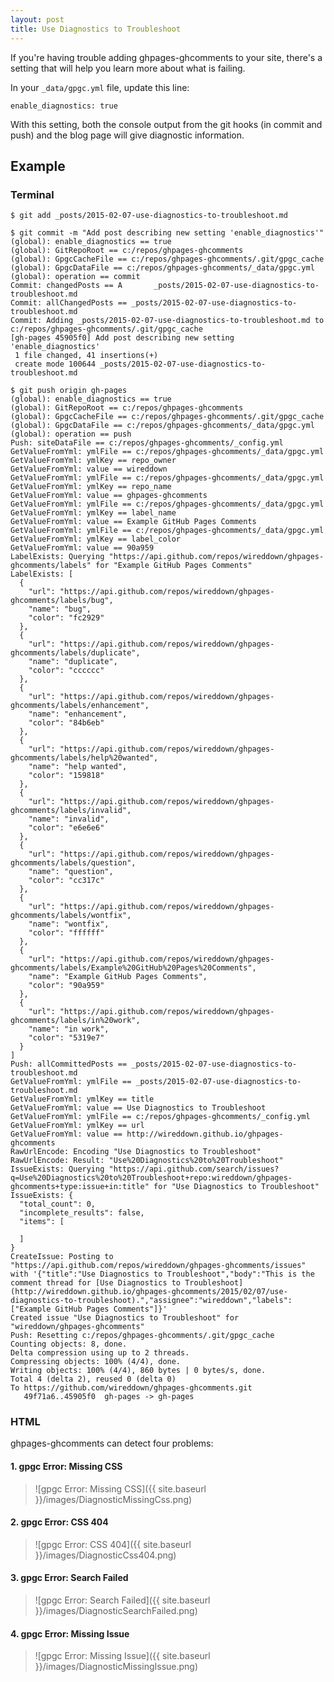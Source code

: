 ```yaml
---
layout: post
title: Use Diagnostics to Troubleshoot
---
```


If you're having trouble adding ghpages-ghcomments to your site, there's a setting that will help you learn more about what is failing.

In your `_data/gpgc.yml` file, update this line:

```
enable_diagnostics: true
```

With this setting, both the console output from the git hooks (in commit and push) and the blog page will give diagnostic information.

## Example

### Terminal

```
$ git add _posts/2015-02-07-use-diagnostics-to-troubleshoot.md

$ git commit -m "Add post describing new setting 'enable_diagnostics'"
(global): enable_diagnostics == true
(global): GitRepoRoot == c:/repos/ghpages-ghcomments
(global): GpgcCacheFile == c:/repos/ghpages-ghcomments/.git/gpgc_cache
(global): GpgcDataFile == c:/repos/ghpages-ghcomments/_data/gpgc.yml
(global): operation == commit
Commit: changedPosts == A       _posts/2015-02-07-use-diagnostics-to-troubleshoot.md
Commit: allChangedPosts == _posts/2015-02-07-use-diagnostics-to-troubleshoot.md
Commit: Adding _posts/2015-02-07-use-diagnostics-to-troubleshoot.md to c:/repos/ghpages-ghcomments/.git/gpgc_cache
[gh-pages 45905f0] Add post describing new setting 'enable_diagnostics'
 1 file changed, 41 insertions(+)
 create mode 100644 _posts/2015-02-07-use-diagnostics-to-troubleshoot.md

$ git push origin gh-pages
(global): enable_diagnostics == true
(global): GitRepoRoot == c:/repos/ghpages-ghcomments
(global): GpgcCacheFile == c:/repos/ghpages-ghcomments/.git/gpgc_cache
(global): GpgcDataFile == c:/repos/ghpages-ghcomments/_data/gpgc.yml
(global): operation == push
Push: siteDataFile == c:/repos/ghpages-ghcomments/_config.yml
GetValueFromYml: ymlFile == c:/repos/ghpages-ghcomments/_data/gpgc.yml
GetValueFromYml: ymlKey == repo_owner
GetValueFromYml: value == wireddown
GetValueFromYml: ymlFile == c:/repos/ghpages-ghcomments/_data/gpgc.yml
GetValueFromYml: ymlKey == repo_name
GetValueFromYml: value == ghpages-ghcomments
GetValueFromYml: ymlFile == c:/repos/ghpages-ghcomments/_data/gpgc.yml
GetValueFromYml: ymlKey == label_name
GetValueFromYml: value == Example GitHub Pages Comments
GetValueFromYml: ymlFile == c:/repos/ghpages-ghcomments/_data/gpgc.yml
GetValueFromYml: ymlKey == label_color
GetValueFromYml: value == 90a959
LabelExists: Querying "https://api.github.com/repos/wireddown/ghpages-ghcomments/labels" for "Example GitHub Pages Comments"
LabelExists: [
  {
    "url": "https://api.github.com/repos/wireddown/ghpages-ghcomments/labels/bug",
    "name": "bug",
    "color": "fc2929"
  },
  {
    "url": "https://api.github.com/repos/wireddown/ghpages-ghcomments/labels/duplicate",
    "name": "duplicate",
    "color": "cccccc"
  },
  {
    "url": "https://api.github.com/repos/wireddown/ghpages-ghcomments/labels/enhancement",
    "name": "enhancement",
    "color": "84b6eb"
  },
  {
    "url": "https://api.github.com/repos/wireddown/ghpages-ghcomments/labels/help%20wanted",
    "name": "help wanted",
    "color": "159818"
  },
  {
    "url": "https://api.github.com/repos/wireddown/ghpages-ghcomments/labels/invalid",
    "name": "invalid",
    "color": "e6e6e6"
  },
  {
    "url": "https://api.github.com/repos/wireddown/ghpages-ghcomments/labels/question",
    "name": "question",
    "color": "cc317c"
  },
  {
    "url": "https://api.github.com/repos/wireddown/ghpages-ghcomments/labels/wontfix",
    "name": "wontfix",
    "color": "ffffff"
  },
  {
    "url": "https://api.github.com/repos/wireddown/ghpages-ghcomments/labels/Example%20GitHub%20Pages%20Comments",
    "name": "Example GitHub Pages Comments",
    "color": "90a959"
  },
  {
    "url": "https://api.github.com/repos/wireddown/ghpages-ghcomments/labels/in%20work",
    "name": "in work",
    "color": "5319e7"
  }
]
Push: allCommittedPosts == _posts/2015-02-07-use-diagnostics-to-troubleshoot.md
GetValueFromYml: ymlFile == _posts/2015-02-07-use-diagnostics-to-troubleshoot.md
GetValueFromYml: ymlKey == title
GetValueFromYml: value == Use Diagnostics to Troubleshoot
GetValueFromYml: ymlFile == c:/repos/ghpages-ghcomments/_config.yml
GetValueFromYml: ymlKey == url
GetValueFromYml: value == http://wireddown.github.io/ghpages-ghcomments
RawUrlEncode: Encoding "Use Diagnostics to Troubleshoot"
RawUrlEncode: Result: "Use%20Diagnostics%20to%20Troubleshoot"
IssueExists: Querying "https://api.github.com/search/issues?q=Use%20Diagnostics%20to%20Troubleshoot+repo:wireddown/ghpages-ghcomments+type:issue+in:title" for "Use Diagnostics to Troubleshoot"
IssueExists: {
  "total_count": 0,
  "incomplete_results": false,
  "items": [

  ]
}
CreateIssue: Posting to "https://api.github.com/repos/wireddown/ghpages-ghcomments/issues" with '{"title":"Use Diagnostics to Troubleshoot","body":"This is the comment thread for [Use Diagnostics to Troubleshoot](http://wireddown.github.io/ghpages-ghcomments/2015/02/07/use-diagnostics-to-troubleshoot).","assignee":"wireddown","labels":["Example GitHub Pages Comments"]}'
Created issue "Use Diagnostics to Troubleshoot" for "wireddown/ghpages-ghcomments"
Push: Resetting c:/repos/ghpages-ghcomments/.git/gpgc_cache
Counting objects: 8, done.
Delta compression using up to 2 threads.
Compressing objects: 100% (4/4), done.
Writing objects: 100% (4/4), 860 bytes | 0 bytes/s, done.
Total 4 (delta 2), reused 0 (delta 0)
To https://github.com/wireddown/ghpages-ghcomments.git
   49f71a6..45905f0  gh-pages -> gh-pages
```

### HTML

ghpages-ghcomments can detect four problems:

#### 1. gpgc Error: Missing CSS

> ![gpgc Error: Missing CSS]({{ site.baseurl }}/images/DiagnosticMissingCss.png)

#### 2. gpgc Error: CSS 404

> ![gpgc Error: CSS 404]({{ site.baseurl }}/images/DiagnosticCss404.png)

#### 3. gpgc Error: Search Failed

> ![gpgc Error: Search Failed]({{ site.baseurl }}/images/DiagnosticSearchFailed.png)

#### 4. gpgc Error: Missing Issue

> ![gpgc Error: Missing Issue]({{ site.baseurl }}/images/DiagnosticMissingIssue.png)
